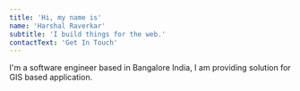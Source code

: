 ```yaml
---
title: 'Hi, my name is'
name: 'Harshal Raverkar'
subtitle: 'I build things for the web.'
contactText: 'Get In Touch'
---
```


I'm a software engineer based in Bangalore India, I am providing solution for GIS based application.
